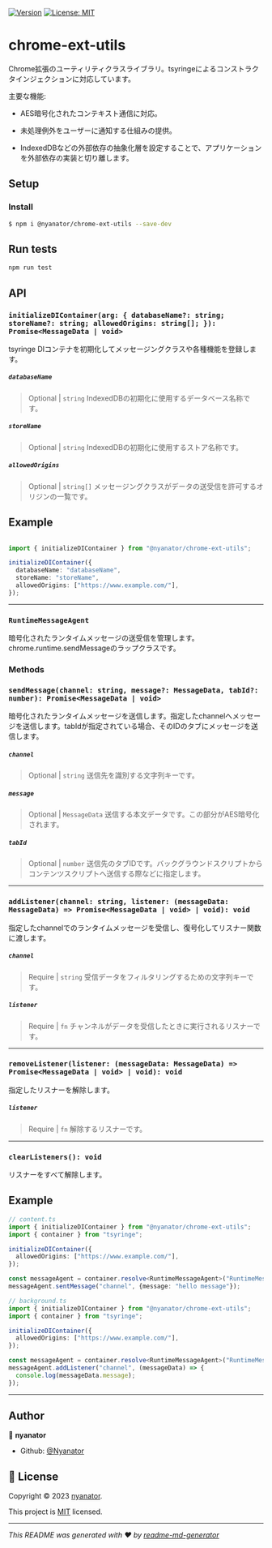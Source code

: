 [![Version](https://img.shields.io/npm/v/@nyanator/chrome-ext-utils.svg)](https://www.npmjs.com/package/@nyanator/chrome-ext-utils)
[![License: MIT](https://img.shields.io/github/license/Nyanator/@nyanator/chrome-ext-utils)](https://github.com/Nyanator/chrome-ext-utils/blob/master/LICENSE)

# chrome-ext-utils
Chrome拡張のユーティリティクラスライブラリ。tsyringeによるコンストラクタインジェクションに対応しています。

主要な機能:

- AES暗号化されたコンテキスト通信に対応。

- 未処理例外をユーザーに通知する仕組みの提供。

- IndexedDBなどの外部依存の抽象化層を設定することで、アプリケーションを外部依存の実装と切り離します。 

## Setup

### Install

```bash
$ npm i @nyanator/chrome-ext-utils --save-dev
```

## Run tests

```sh
npm run test
```

## API
### `initializeDIContainer(arg: { databaseName?: string; storeName?: string; allowedOrigins: string[]; }): Promise<MessageData | void>`

tsyringe DIコンテナを初期化してメッセージングクラスや各種機能を登録します。

##### `databaseName`

> Optional | `string`
IndexedDBの初期化に使用するデータベース名称です。

##### `storeName`

> Optional | `string`
IndexedDBの初期化に使用するストア名称です。

##### `allowedOrigins`

> Optional | `string[]`
メッセージングクラスがデータの送受信を許可するオリジンの一覧です。

## Example

<a name="example"></a>

```typescript

import { initializeDIContainer } from "@nyanator/chrome-ext-utils";

initializeDIContainer({
  databaseName: "databaseName",
  storeName: "storeName",
  allowedOrigins: ["https://www.example.com/"],
});

```

---

### `RuntimeMessageAgent`

暗号化されたランタイムメッセージの送受信を管理します。chrome.runtime.sendMessageのラップクラスです。

### Methods
### `sendMessage(channel: string, message?: MessageData, tabId?: number): Promise<MessageData | void>`

暗号化されたランタイムメッセージを送信します。指定したchannelへメッセージを送信します。tabIdが指定されている場合、そのIDのタブにメッセージを送信します。

##### `channel`

> Optional | `string`
送信先を識別する文字列キーです。

##### `message`

> Optional | `MessageData`
送信する本文データです。この部分がAES暗号化されます。

##### `tabId`

> Optional | `number`
送信先のタブIDです。バックグラウンドスクリプトからコンテンツスクリプトへ送信する際などに指定します。

---

### `addListener(channel: string, listener: (messageData: MessageData) => Promise<MessageData | void> | void): void`

指定したchannelでのランタイムメッセージを受信し、復号化してリスナー関数に渡します。

##### `channel`

> Require | `string`
受信データをフィルタリングするための文字列キーです。

##### `listener`

> Require | `fn`
チャンネルがデータを受信したときに実行されるリスナーです。

---

### `removeListener(listener: (messageData: MessageData) => Promise<MessageData | void> | void): void`

指定したリスナーを解除します。

##### `listener`

> Require | `fn`
解除するリスナーです。

---

### `clearListeners(): void`
リスナーをすべて解除します。

## Example

<a name="example"></a>

```typescript
// content.ts
import { initializeDIContainer } from "@nyanator/chrome-ext-utils";
import { container } from "tsyringe";

initializeDIContainer({
  allowedOrigins: ["https://www.example.com/"],
});

const messageAgent = container.resolve<RuntimeMessageAgent>("RuntimeMessageAgent");
messageAgent.sentMessage("channel", {message: "hello message"});

```

```typescript
// background.ts
import { initializeDIContainer } from "@nyanator/chrome-ext-utils";
import { container } from "tsyringe";

initializeDIContainer({
  allowedOrigins: ["https://www.example.com/"],
});

const messageAgent = container.resolve<RuntimeMessageAgent>("RuntimeMessageAgent");
messageAgent.addListener("channel", (messageData) => {
  console.log(messageData.message);
});
```

---

## Author

👤 **nyanator**

* Github: [@Nyanator](https://github.com/Nyanator)

## 📝 License

Copyright © 2023 [nyanator](https://github.com/Nyanator).

This project is [MIT](https://github.com/Nyanator/chrome-ext-utils/blob/master/LICENSE) licensed.

***
_This README was generated with ❤️ by [readme-md-generator](https://github.com/kefranabg/readme-md-generator)_


